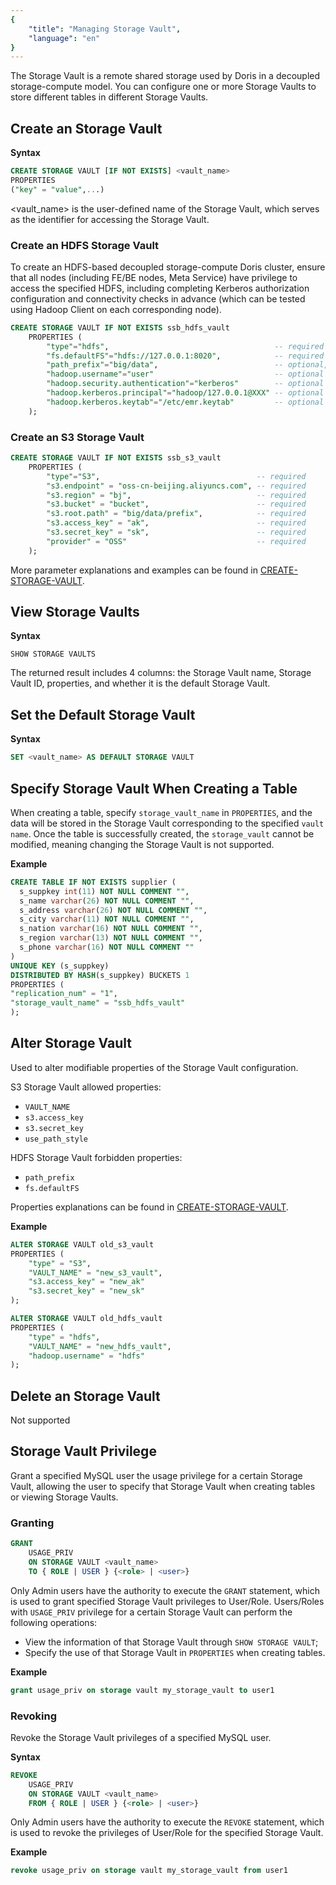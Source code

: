 ```yaml
---
{
    "title": "Managing Storage Vault",
    "language": "en"
}
---
```


<!--
Licensed to the Apache Software Foundation (ASF) under one
or more contributor license agreements.  See the NOTICE file
distributed with this work for additional information
regarding copyright ownership.  The ASF licenses this file
to you under the Apache License, Version 2.0 (the
"License"); you may not use this file except in compliance
with the License.  You may obtain a copy of the License at

  http://www.apache.org/licenses/LICENSE-2.0

Unless required by applicable law or agreed to in writing,
software distributed under the License is distributed on an
"AS IS" BASIS, WITHOUT WARRANTIES OR CONDITIONS OF ANY
KIND, either express or implied.  See the License for the
specific language governing permissions and limitations
under the License.
-->

The Storage Vault is a remote shared storage used by Doris in a decoupled storage-compute model. You can configure one or more Storage Vaults to store different tables in different Storage Vaults.

## Create an Storage Vault

**Syntax**

```sql
CREATE STORAGE VAULT [IF NOT EXISTS] <vault_name>
PROPERTIES
("key" = "value",...)
```

<vault_name> is the user-defined name of the Storage Vault, which serves as the identifier for accessing the Storage Vault.


### Create an HDFS Storage Vault

To create an HDFS-based decoupled storage-compute Doris cluster, ensure that all nodes (including FE/BE nodes, Meta Service) have privilege to access the specified HDFS, including completing Kerberos authorization configuration and connectivity checks in advance (which can be tested using Hadoop Client on each corresponding node).

```sql
CREATE STORAGE VAULT IF NOT EXISTS ssb_hdfs_vault
    PROPERTIES (
        "type"="hdfs",                                     -- required
        "fs.defaultFS"="hdfs://127.0.0.1:8020",            -- required
        "path_prefix"="big/data",                          -- optional, generally filled in according to business name
        "hadoop.username"="user"                           -- optional
        "hadoop.security.authentication"="kerberos"        -- optional
        "hadoop.kerberos.principal"="hadoop/127.0.0.1@XXX" -- optional
        "hadoop.kerberos.keytab"="/etc/emr.keytab"         -- optional
    );
```

### Create an S3 Storage Vault

```sql
CREATE STORAGE VAULT IF NOT EXISTS ssb_s3_vault
    PROPERTIES (
        "type"="S3",                                   -- required
        "s3.endpoint" = "oss-cn-beijing.aliyuncs.com", -- required
        "s3.region" = "bj",                            -- required
        "s3.bucket" = "bucket",                        -- required
        "s3.root.path" = "big/data/prefix",            -- required
        "s3.access_key" = "ak",                        -- required
        "s3.secret_key" = "sk",                        -- required
        "provider" = "OSS"                             -- required
    );
```

More parameter explanations and examples can be found in [CREATE-STORAGE-VAULT](../sql-manual/sql-statements/Data-Definition-Statements/Create/CREATE-STORAGE-VAULT.md).

## View Storage Vaults

**Syntax**

```
SHOW STORAGE VAULTS
```

The returned result includes 4 columns: the Storage Vault name, Storage Vault ID, properties, and whether it is the default Storage Vault.

## Set the Default Storage Vault

**Syntax**

```sql
SET <vault_name> AS DEFAULT STORAGE VAULT
```

## Specify Storage Vault When Creating a Table

When creating a table, specify `storage_vault_name` in `PROPERTIES`, and the data will be stored in the Storage Vault corresponding to the specified `vault name`. Once the table is successfully created, the `storage_vault` cannot be modified, meaning changing the Storage Vault is not supported.

**Example**

```sql
CREATE TABLE IF NOT EXISTS supplier (
  s_suppkey int(11) NOT NULL COMMENT "",
  s_name varchar(26) NOT NULL COMMENT "",
  s_address varchar(26) NOT NULL COMMENT "",
  s_city varchar(11) NOT NULL COMMENT "",
  s_nation varchar(16) NOT NULL COMMENT "",
  s_region varchar(13) NOT NULL COMMENT "",
  s_phone varchar(16) NOT NULL COMMENT ""
)
UNIQUE KEY (s_suppkey)
DISTRIBUTED BY HASH(s_suppkey) BUCKETS 1
PROPERTIES (
"replication_num" = "1",
"storage_vault_name" = "ssb_hdfs_vault"
);
```

## Alter Storage Vault

Used to alter modifiable properties of the Storage Vault configuration.

S3 Storage Vault allowed properties:
- `VAULT_NAME`
- `s3.access_key`
- `s3.secret_key`
- `use_path_style`

HDFS Storage Vault forbidden properties:
- `path_prefix`
- `fs.defaultFS`

Properties explanations can be found in [CREATE-STORAGE-VAULT](../sql-manual/sql-statements/Data-Definition-Statements/Create/CREATE-STORAGE-VAULT.md).

**Example**

```sql
ALTER STORAGE VAULT old_s3_vault
PROPERTIES (
    "type" = "S3",
    "VAULT_NAME" = "new_s3_vault",
    "s3.access_key" = "new_ak"
    "s3.secret_key" = "new_sk"
);
```

```sql
ALTER STORAGE VAULT old_hdfs_vault
PROPERTIES (
    "type" = "hdfs",
    "VAULT_NAME" = "new_hdfs_vault",
    "hadoop.username" = "hdfs"
);
```
## Delete an Storage Vault

Not supported

## Storage Vault Privilege

Grant a specified MySQL user the usage privilege for a certain Storage Vault, allowing the user to specify that Storage Vault when creating tables or viewing Storage Vaults.

### Granting

```sql
GRANT
    USAGE_PRIV
    ON STORAGE VAULT <vault_name>
    TO { ROLE | USER } {<role> | <user>}
```

Only Admin users have the authority to execute the `GRANT` statement, which is used to grant specified Storage Vault privileges to User/Role. Users/Roles with `USAGE_PRIV` privilege for a certain Storage Vault can perform the following operations:

- View the information of that Storage Vault through `SHOW STORAGE VAULT`;
- Specify the use of that Storage Vault in `PROPERTIES` when creating tables.

**Example**

```sql
grant usage_priv on storage vault my_storage_vault to user1
```

### Revoking

Revoke the Storage Vault privileges of a specified MySQL user.

**Syntax**

```sql
REVOKE 
    USAGE_PRIV
    ON STORAGE VAULT <vault_name>
    FROM { ROLE | USER } {<role> | <user>}
```

Only Admin users have the authority to execute the `REVOKE` statement, which is used to revoke the privileges of User/Role for the specified Storage Vault.

**Example**

```sql
revoke usage_priv on storage vault my_storage_vault from user1
```
